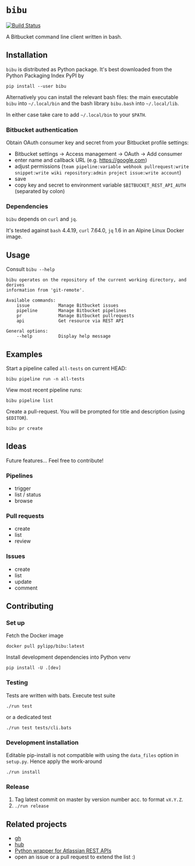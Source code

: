 # `bibu`
[![Build Status](https://travis-ci.org/pylipp/bibu.svg?branch=master)](https://travis-ci.org/pylipp/bibu)

A Bitbucket command line client written in bash.

## Installation

`bibu` is distributed as Python package. It's best downloaded from the Python Packaging Index PyPI by

    pip install --user bibu

Alternatively you can install the relevant bash files: the main executable `bibu` into `~/.local/bin` and the bash library `bibu.bash` into `~/.local/lib`.

In either case take care to add `~/.local/bin` to your `$PATH`.

### Bitbucket authentication

Obtain OAuth consumer key and secret from your Bitbucket profile settings:

- Bitbucket settings -> Access management -> OAuth -> Add consumer
- enter name and callback URL (e.g. https://google.com)
- adjust permissions (`team pipeline:variable webhook pullrequest:write snippet:write wiki repository:admin project issue:write account`)
- save
- copy key and secret to environment variable `$BITBUCKET_REST_API_AUTH` (separated by colon)

### Dependencies

`bibu` depends on `curl` and `jq`.

It's tested against `bash` 4.4.19, `curl` 7.64.0, `jq` 1.6 in an Alpine Linux Docker image.

## Usage

Consult `bibu --help`

    bibu operates on the repository of the current working directory, and derives
    information from 'git-remote'.

    Available commands:
        issue           Manage Bitbucket issues
        pipeline        Manage Bitbucket pipelines
        pr              Manage Bitbucket pullrequests
        api             Get resource via REST API

    General options:
        --help          Display help message

## Examples

Start a pipeline called `all-tests` on current HEAD:

    bibu pipeline run -n all-tests

View most recent pipeline runs:

    bibu pipeline list

Create a pull-request. You will be prompted for title and description (using `$EDITOR`).

    bibu pr create

## Ideas

Future features... Feel free to contribute!

### Pipelines

- trigger
- list / status
- browse

### Pull requests

- create
- list
- review

### Issues

- create
- list
- update
- comment

## Contributing

### Set up

Fetch the Docker image

    docker pull pylipp/bibu:latest

Install development dependencies into Python venv

    pip install -U .[dev]

### Testing

Tests are written with bats. Execute test suite

    ./run test

or a dedicated test

    ./run test tests/cli.bats

### Development installation

Editable pip-install is not compatible with using the `data_files` option in `setup.py`. Hence apply the work-around

    ./run install

### Release

1. Tag latest commit on master by version number acc. to format `vX.Y.Z`.
1. `./run release`

## Related projects

- [gh](https://github.com/cli/cli)
- [hub](https://github.com/github/hub)
- [Python wrapper for Atlassian REST APIs](https://github.com/atlassian-api/atlassian-python-api)
- open an issue or a pull request to extend the list :)
